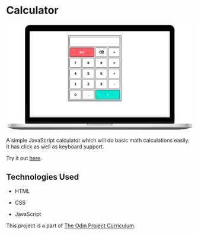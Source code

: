 # Calculator

![image](./img/calculator.png)

A simple JavaScript calculator which will do basic math calculations easily. It has click as well as keyboard support.

Try it out [here](https://sneharatnani.github.io/calculator/).

## Technologies Used

- HTML

- CSS

- JavaScript

This project is a part of [The Odin Project Curriculum](https://www.theodinproject.com/paths/foundations/courses/foundations/lessons/calculator).
